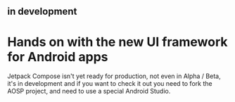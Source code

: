 ## in development

# Hands on with the new UI framework for Android apps

Jetpack Compose isn't yet ready for production, not even in Alpha / Beta, it's in development and if you want to check it out you need to fork the AOSP project, and need to use a special Android Studio.
